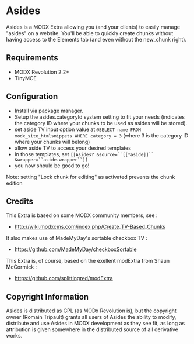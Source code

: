 # Asides

Asides is a MODX Extra allowing you (and your clients) to easily manage "asides" on a website.
You'll be able to quickly create chunks without having access to the Elements tab (and even without the new_chunk
right).

## Requirements

* MODX Revolution 2.2+
* TinyMCE

## Configuration

* Install via package manager.
* Setup the asides.categoryId system setting to fit your needs (indicates the category ID where your chunks to be used
  as asides will be stored).
* set aside TV input option value at `@SELECT name FROM modx_site_htmlsnippets WHERE category = 3` (where 3 is the category ID where your chunks will belong)
* allow aside TV to access your desired templates
* in those templates, set `[[Asides? &source=``[[*aside]]`` &wrapper=``aside.wrapper``]]`
* you now should be good to go!

Note: setting "Lock chunk for editing" as activated prevents the chunk edition

## Credits

This Extra is based on some MODX community members, see :

* http://wiki.modxcms.com/index.php/Create_TV-Based_Chunks

It also makes use of MadeMyDay's sortable checkbox TV :

* https://github.com/MadeMyDay/checkboxSortable

This Extra is, of course, based on the exellent modExtra from Shaun McCormick :

* https://github.com/splittingred/modExtra

## Copyright Information

Asides is distributed as GPL (as MODx Revolution is), but the copyright owner
(Romain Tripault) grants all users of Asides the ability to modify, distribute
and use Asides in MODX development as they see fit, as long as attribution
is given somewhere in the distributed source of all derivative works.